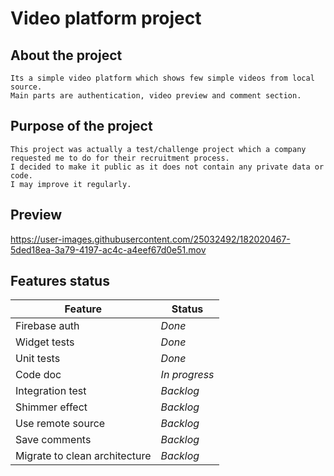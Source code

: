 # Video platform project

## **About the project**
    Its a simple video platform which shows few simple videos from local source.
    Main parts are authentication, video preview and comment section.

## **Purpose of the project**
    This project was actually a test/challenge project which a company requested me to do for their recruitment process.
    I decided to make it public as it does not contain any private data or code.
    I may improve it regularly.


## **Preview**

https://user-images.githubusercontent.com/25032492/182020467-5ded18ea-3a79-4197-ac4c-a4eef67d0e51.mov

## **Features status**


Feature | Status 
--- | ---
Firebase auth | *Done*
Widget tests | *Done*
Unit tests |  *Done*
Code doc | *In progress*
Integration test | *Backlog*
Shimmer effect | *Backlog*
Use remote source | *Backlog*
Save comments | *Backlog*
Migrate to clean architecture | *Backlog*

